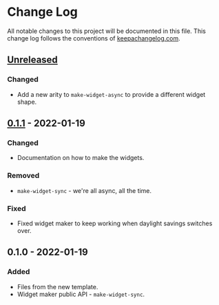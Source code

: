 # Change Log
All notable changes to this project will be documented in this file. This change log follows the conventions of [keepachangelog.com](http://keepachangelog.com/).

## [Unreleased]
### Changed
- Add a new arity to `make-widget-async` to provide a different widget shape.

## [0.1.1] - 2022-01-19
### Changed
- Documentation on how to make the widgets.

### Removed
- `make-widget-sync` - we're all async, all the time.

### Fixed
- Fixed widget maker to keep working when daylight savings switches over.

## 0.1.0 - 2022-01-19
### Added
- Files from the new template.
- Widget maker public API - `make-widget-sync`.

[Unreleased]: https://sourcehost.site/your-name/semver/compare/0.1.1...HEAD
[0.1.1]: https://sourcehost.site/your-name/semver/compare/0.1.0...0.1.1
